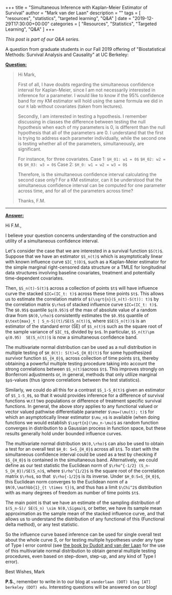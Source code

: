 +++
title = "Simultaneous Inference with Kaplan-Meier Estimator of Survival"
author = "Mark van der Laan"
description = ""
tags = [
    "resources",
    "statistics",
    "targeted learning",
    "Q&A"
]
date = "2019-12-29T17:30:00+00:00"
categories = [
    "Resources",
    "Statistics",
    "Targeted Learning",
    "Q&A"
]
+++

_This post is part of our Q&A series._

A question from graduate students in our Fall 2019 offering of "Biostatistical
Methods: Survival Analysis and Causality" at UC Berkeley:

<u>**Question:**</u>
> Hi Mark,
>
> First of all, I have doubts regarding the simultaneous confidence interval 
> for Kaplan-Meier, since I am not necessarily interested in inference for a 
> parameter. I would like to know if the 95% confidence band for my KM estimator 
> will hold using the same formula we did in our `R` lab without covariates 
> (taken from lectures). 
>
> Secondly, I am interested in testing a hypothesis. I remember discussing in 
> classes the difference between testing the null hypothesis when each of my 
> parameters is 0, is different than the null hypothesis that all of the 
> parameters are 0. I understand that the first is trying to address each 
> parameter individually, while the second one is testing whether all of the 
> parameters, simultaneously, are significant.
>
> For instance, for three covariates.
> Case 1:
> `$H_01: w1 = 0$`
> `$H_02: w2 = 0$`
> `$H_03: w3 = 0$`
> Case 2:
> `$H_0: w1 = w2 = w3 = 0$`
>
> Therefore, is the simultaneous confidence interval calculating the second case 
> only? For a KM estimator, can it be understood that the simultaneous 
> confidence interval can be computed for one parameter across time, and for all 
> of the parameters across time?
>
> Thanks, F.M.

---

<u>**Answer:**</u>

Hi F.M.,

I believe your question concerns understanding of the construction and utility 
of a simultaneous confidence interval.

Let's consider the case that we are interested in a survival function `$S(t)$`.
Suppose that we have an estimator `$S_n(t)$` which is asymptotically linear with 
known influence curve `$IC_t(O)$`, such as a Kaplan-Meier estimator for the simple 
marginal right-censored data structure or a TMLE for longitudinal data structures 
involving baseline covariates, treatment and potentially time-dependent covariates.

Then, `$S_n(t)-S(t)$` across a collection of points `$t$` will have influence curve the 
stacked `$IC=(IC_t: t)$` across these time points `$t$`. This allows us to estimate the 
correlation matrix of `$(\sqrt{n}(S_n(t)-S(t)): t)$` by the correlation matrix `$\rho$` 
of stacked influence curve `$IC=(IC_t: t)$`. The `$0.95$` quantile `$q(0.95)$` of the 
max of absolute value of a random draw from `$N(0,\rho)$` consistently estimates the 
`$0.95$` quantile of `$\text{max}_t | S_n-S|(t)/SE(S_n(t))$`, where `$SE(S_n(t))$` is 
an estimator of the standard error (SE) of `$S_n(t)$` such as the square root of the 
sample variance of `$IC_t$`, divided by `$n$`.  In particular, `$S_n(t)\pm q(0.95) 
SE(S_n(t))$` is now a simultaneous confidence band.

The multivariate normal distribution can be used as a null distribution in 
multiple testing of `$H_0(t): S(t)=S_{H_0}(t)$` for some hypothesized survivor function 
`$S_{H_0}$`, across collection of time points `$t$`, thereby obtaining a powerful 
multiple testing procedure taking into account the strong correlations between 
`$S_n(t)$`across `$t$`. This improves strongly on Bonferroni adjustments or, in 
general, methods that only utilize marginal `$p$`-values (thus ignore correlations 
between the test statistics).

Similarly, we could do all this for a contrast `$S_1-S_0(t)$` given an estimator of 
`$S_1-S_0$`, so that it would provides inference for a difference of survival
functions w.r.t two populations or difference of treatment specific survival
functions. In general, the above story applies to any functional valued or vector 
valued pathwise differentiable parameter `$\mu=(\mu(t); t)$` for which an 
asymptotically linear estimator `$\mu_n$` is available (when doing functions we would 
establish `$\sqrt{n}(\mu_n-\mu)$` as random function converges in distribution to a 
Gaussian process in function space, but these results generally hold under bounded 
influence curves.

The multivariate normal distribution `$N(0,\rho)$` can also be used to obtain a test 
for an overall test `$H_0: S=S_{H_0}$` across all `$t$`. To start with the simultaneous 
confidence interval could be used as a test by checking if `$S_{H_0}$` is contained in 
the simultaneous band. Alternatively, we could define as our test statistic the 
Euclidean norm of `$\rho^{-1/2} (S_n-S_{H_0})/SE(S_n)$`, where `$\rho^{1/2}$` is the 
square root of the correlation matrix `$\rho$`, so that` $\rho{-1/2}$` is its inverse. 
Under `$H_0:S=S_{H_0}$`, this Euclidean norm converges to the Euclidean norm of a 
`$N(0,\mathbb{1}_{t \times t})$`, and thus has  a limit `$\Chi^2$` distribution with as 
many degrees of freedom as number of time points `$t$`.

The main point is that we have an estimate of the sampling distribution of 
`$(S_n-S)/ SE(S_n) \sim N(0,\Sigma)$`, or better, we have its sample mean 
approximation as the sample mean of the stacked influence curve, and that allows 
us to understand the distribution of any functional of this (Functional delta 
method), or any test statistic.

So the influence curve based inference can be used for single overall test about 
the whole curve $S$, or for testing multiple hypotheses under any type of Type I error 
control (see [the book by Dudoit and van der 
Laan](https://link.springer.com/book/10.1007/978-0-387-49317-6) for the use of
this multivariate normal distribution to obtain general multiple testing 
procedures, even based on step-down, step-up, and any kind of Type I error).

Best Wishes,
Mark

__P.S.__, remember to write in to our blog at `vanderlaan (DOT) blog [AT]
berkeley (DOT) edu`. Interesting questions will be answered on our blog!
